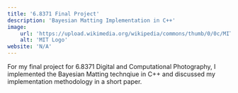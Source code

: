 ```yaml
---
title: '6.8371 Final Project'
description: 'Bayesian Matting Implementation in C++'
image:
    url: 'https://upload.wikimedia.org/wikipedia/commons/thumb/0/0c/MIT_logo.svg/1280px-MIT_logo.svg.png'
    alt: 'MIT Logo'
website: 'N/A'
---
```

For my final project for 6.8371 Digital and Computational Photography, I implemented the Bayesian Matting technqiue in C++ 
and discussed my implementation methodology in a short paper.
